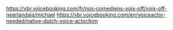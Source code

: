 https://vbr.voicebooking.com/fr/nos-comediens-voix-off/voix-off-neerlandais/michael
https://vbr.voicebooking.com/en/voiceactor-needed/native-dutch-voice-actor/kim